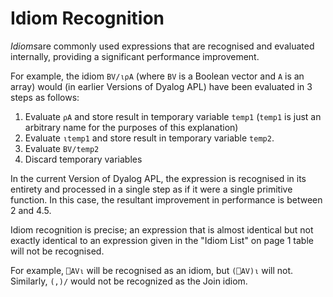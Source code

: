 # Idiom Recognition

*Idioms*are commonly used expressions that are recognised and evaluated internally, providing a significant performance improvement.

For example, the idiom `BV/⍳⍴A` (where `BV` is a Boolean vector and `A` is an array) would (in earlier Versions of Dyalog APL) have been evaluated in 3 steps as follows:

1. Evaluate `⍴A` and store result in temporary variable `temp1` (`temp1` is just an arbitrary name for the purposes of this explanation)
2. Evaluate `⍳temp1` and store result in temporary variable `temp2`.
3. Evaluate `BV/temp2`
4. Discard temporary variables

In the current Version of Dyalog APL, the expression is recognised in its entirety and processed in a single step as if it were a single primitive function. In this case, the resultant improvement in performance is between 2 and 4.5.

Idiom recognition is precise; an expression that is almost identical but not exactly identical to an expression given in the "Idiom List" on page 1 table will not be recognised.

For example, `⎕AV⍳` will be recognised as an idiom, but `(⎕AV)⍳` will not. Similarly, `(,)/` would not be recognized as the Join idiom.
